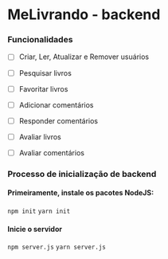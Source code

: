 # MeLivrando - backend

### Funcionalidades
- [ ] Criar, Ler, Atualizar e Remover usuários
- [ ] Pesquisar livros
- [ ] Favoritar livros
- [ ] Adicionar comentários
- [ ] Responder comentários 
- [ ] Avaliar livros
- [ ] Avaliar comentários


### Processo de inicialização de backend

#### Primeiramente, instale os pacotes NodeJS:
`npm init`
`yarn init`

#### Inicie o servidor
`npm server.js`
`yarn server.js`


